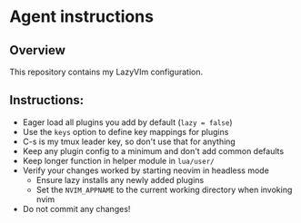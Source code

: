 # Agent instructions

## Overview

This repository contains my LazyVIm configuration.

## Instructions:
* Eager load all plugins you add by default (`lazy = false`)
* Use the `keys` option to define key mappings for plugins
* C-s is my tmux leader key, so don't use that for anything
* Keep any plugin config to a minimum and don't add common defaults
* Keep longer function in helper module in `lua/user/`
* Verify your changes worked by starting neovim in headless mode
  * Ensure lazy installs any newly added plugins
  * Set the `NVIM_APPNAME` to the current working directory when invoking nvim
* Do not commit any changes!
